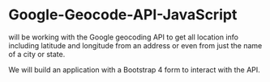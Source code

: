 # Google-Geocode-API-JavaScript

will be working with the Google geocoding API to get all location info including latitude and longitude from an address or even from just the name of a city or state. 

We will build an application with a Bootstrap 4 form to interact with the API.
